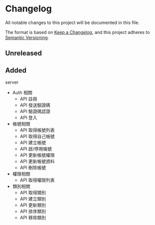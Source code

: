 # Changelog

All notable changes to this project will be documented in this file.

The format is based on [Keep a Changelog](https://keepachangelog.com/en/1.0.0/),
and this project adheres to [Semantic Versioning](https://semver.org/spec/v2.0.0.html).

## Unreleased

## Added

server

- Auth 相關
  - API 註冊
  - API 發送驗證碼
  - API 驗證碼認證
  - API 登入
- 帳號相關
  - API 取得帳號列表
  - API 取得自己帳號
  - API 建立帳號
  - API 啟/停用帳號
  - API 更新帳號權限
  - API 更新帳號資料
  - API 刪除帳號
- 權限相關
  - API 取得權限列表
- 類別相關
  - API 取得類別
  - API 建立類別
  - API 更新類別
  - API 排序類別
  - API 移除類別